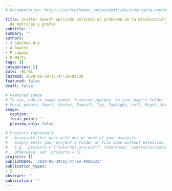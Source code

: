 ```yaml
---
# Documentation: https://sourcethemes.com/academic/docs/managing-content/

title: Scatter Search aplicado aplicada al problema de la minimización del profile
  de matrices y grafos
subtitle: ''
summary: ''
authors:
- J Sánchez-Oro
- A Duarte
- M Laguna
- R Martı
tags: []
categories: []
date: -01-01
lastmod: 2020-08-30T17:47:19+02:00
featured: false
draft: false

# Featured image
# To use, add an image named `featured.jpg/png` to your page's folder.
# Focal points: Smart, Center, TopLeft, Top, TopRight, Left, Right, BottomLeft, Bottom, BottomRight.
image:
  caption: ''
  focal_point: ''
  preview_only: false

# Projects (optional).
#   Associate this post with one or more of your projects.
#   Simply enter your project's folder or file name without extension.
#   E.g. `projects = ["internal-project"]` references `content/project/deep-learning/index.md`.
#   Otherwise, set `projects = []`.
projects: []
publishDate: '2020-08-30T15:47:19.496822Z'
publication_types:
- 2
abstract: ''
publication: ''
---
```

